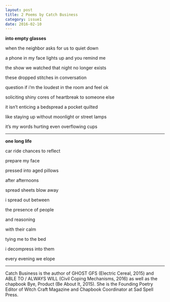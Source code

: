 ```yaml
---
layout: post
title: 2 Poems by Catch Business
category: issue1
date: 2016-02-10
---
```


**into empty glasses**

when the neighbor asks for us to quiet down 

a phone in my face lights up and you remind me 

the show we watched that night no longer exists 

these dropped stitches in conversation 

question if i’m the loudest in the room and feel ok 

soliciting shiny cores of heartbreak to someone else

it isn’t enticing a bedspread a pocket quilted 

like staying up without moonlight or street lamps 

it’s my words hurting even overflowing cups

___

**one long life**

car ride chances to reflect 

prepare my face 

pressed into aged pillows

after afternoons

spread sheets blow away 

i spread out between 

the presence of people 

and reasoning 

with their calm

tying me to the bed

i decompress into them

every evening we elope

___

Catch Business is the author of GHOST GFS (Electric Cereal, 2015) and ABLE TO / ALWAYS WILL (Civil Coping Mechanisms, 2016) as well as the chapbook Bye, Product (Be About It, 2015). She is the Founding Poetry Editor of Witch Craft Magazine and Chapbook Coordinator at Sad Spell Press.